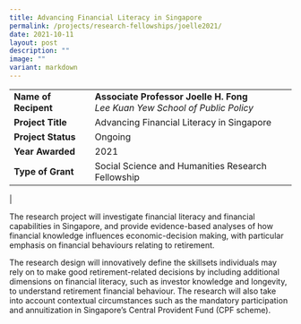 ```yaml
---
title: Advancing Financial Literacy in Singapore
permalink: /projects/research-fellowships/joelle2021/
date: 2021-10-11
layout: post
description: ""
image: ""
variant: markdown
---
```

|  |  |
|---|---|
| **Name of Recipent** | **Associate Professor Joelle H. Fong**<br>_Lee Kuan Yew School of Public Policy_ |
| **Project Title** | Advancing Financial Literacy in Singapore |
| **Project Status** | Ongoing |
| **Year Awarded** | 2021 |
| **Type of Grant** | Social Science and Humanities Research Fellowship |
|

The research project will investigate financial literacy and financial capabilities in Singapore, and provide evidence-based analyses of how financial knowledge influences economic-decision making, with particular emphasis on financial behaviours relating to retirement. &nbsp;  

The research design will innovatively define the skillsets individuals may rely on to make good retirement-related decisions by including additional dimensions on financial literacy, such as investor knowledge and longevity, to understand retirement financial behaviour. The research will also take into account contextual circumstances such as the mandatory participation and annuitization in Singapore’s Central Provident Fund (CPF scheme).